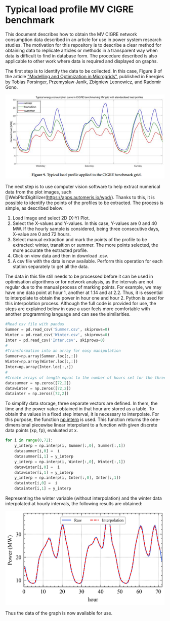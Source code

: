 # Typical load profile MV CIGRE benchmark

This document describes how to obtain the MV CIGRE network consumption data described in an article for use in power system research studies. The motivation for this repository is to describe a clear method for obtaining data to replicate articles or methods in a transparent way when data is difficult to find in database form. The procedure described is also applicable to other work where data is required and displayed on graphs. 

The first step is to identify the data to be collected. In this case, Figure 9 of the article ["Modelling and Optimization in Microgrids"](https://www.mdpi.com/1996-1073/10/4/523), published in Energies by Tobias Porsinger, Przemyslaw Janik, Zbigniew Leonowicz, and Radomir Gono.

![texto cualquiera por si no carga la imagen](https://github.com/CarlosGS20/Typical-load-profile-MV-CIGRE-benchmark/blob/main/typical_profile.JPG)

The next step is to use computer vision software to help extract numerical data from the plot images, such []WebPlotDigitilizer(https://apps.automeris.io/wpd/). Thanks to this, it is possible to identify the points of the profiles to be extracted. The process is simple, as described below:

1. Load image and select 2D (X-Y) Plot.
2. Select the X-values and Y-values. In this case, Y-values are 0 and 40 MW. If the hourly sample is considered, being three consecutive days, X-value are 0 and 72 hours.
3. Select manual extraction and mark the points of the profile to be extracted: winter, transition or summer. The more points selected, the more accurate the extracted profile. 
4. Click on view data and then in download .csv.
5. A csv file with the data is now available. Perform this operation for each station separately to get all the data.


The data in this file still needs to be processed before it can be used in optimisation algorithms or for network analysis, as the intervals are not regular due to the manual process of marking points. For example, we may have one data point at hour 1, another at 1.14 and at 2.2. Thus, it is essential to interpolate to obtain the power in hour one and hour 2. Python is used for this interpolation process. Although the full code is provided for use, the steps are explained below in case a user feels more comfortable with another programming language and can see the similarities. 

```python
#Read csv file with pandas
Summer = pd.read_csv('Summer.csv', skiprows=0)
Winter = pd.read_csv('Winter.csv', skiprows=0)
Inter = pd.read_csv('Inter.csv', skiprows=0)
#
#Transformation into an array for easy manipulation
Summer=np.array(Summer.loc[:,:])
Winter=np.array(Winter.loc[:,:])
Inter=np.array(Inter.loc[:,:])
#
#Create arrays of length equal to the number of hours set for the three days: 72 components and 2 row for hour and power data.
datasummer = np.zeros([72,2])
datawinter = np.zeros([72,2])
datainter = np.zeros([72,2])
```

To simplify data storage, three separate vectors are defined. In them, the time and the power value obtained in that hour are stored as a table. To obtain the values in a fixed step interval, it is necessary to interpolate. For this purpose, the function [np.interp](https://numpy.org/doc/stable/reference/generated/numpy.interp.html) is used. This function returns the one-dimensional piecewise linear interpolant to a function with given discrete data points (xp, fp), evaluated at x. 


```python
for i in range(0,72):
    y_interp = np.interp(i, Summer[:,0], Summer[:,1])
    datasummer[i,0] =  i
    datasummer[i,1] = y_interp
    y_interp = np.interp(i, Winter[:,0], Winter[:,1])
    datawinter[i,0] =  i
    datawinter[i,1] = y_interp
    y_interp = np.interp(i, Inter[:,0], Inter[:,1])
    datainter[i,0] =  i
    datainter[i,1] = y_interp    
```

Representing the winter variable (without interpolation) and the winter data interpolated at hourly intervals, the following results are obtained:

![texto cualquiera por si no carga la imagen](https://github.com/CarlosGS20/Typical-load-profile-MV-CIGRE-benchmark/blob/main/Profiles_consumption_comparison.jpg)

Thus the data of the graph is now available for use.

